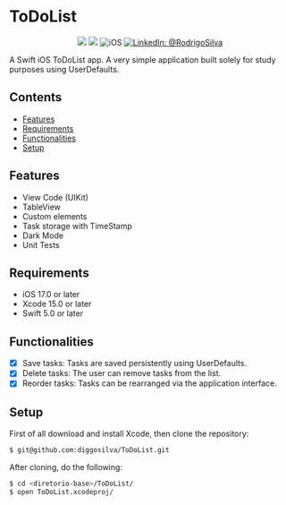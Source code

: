 # ToDoList

<p align="center">
    <img src="https://img.shields.io/badge/Swift-5.9.1-orange.svg" />
    <img src="https://img.shields.io/badge/Xcode-15.2.X-orange.svg" />
    <img src="https://img.shields.io/badge/platforms-iOS-brightgreen.svg?style=flat" alt="iOS" />
    <a href="https://www.linkedin.com/in/rodrigo-silva-6a53ba300/" target="_blank">
        <img src="https://img.shields.io/badge/LinkedIn-@RodrigoSilva-blue.svg?style=flat" alt="LinkedIn: @RodrigoSilva" />
    </a>
</p>

A Swift iOS ToDoList app. A very simple application built solely for study purposes using UserDefaults.

## Contents

- [Features](#features)
- [Requirements](#requirements)
- [Functionalities](#functionalities)
- [Setup](#setup)

## Features

- View Code (UIKit)
- TableView
- Custom elements
- Task storage with TimeStamp
- Dark Mode
- Unit Tests

## Requirements

- iOS 17.0 or later
- Xcode 15.0 or later
- Swift 5.0 or later

## Functionalities
- [x] Save tasks: Tasks are saved persistently using UserDefaults.
- [x] Delete tasks: The user can remove tasks from the list.
- [x] Reorder tasks: Tasks can be rearranged via the application interface.

## Setup

First of all download and install Xcode, then clone the repository:

```sh
$ git@github.com:diggosilva/ToDoList.git
```

After cloning, do the following:

```sh
$ cd <diretorio-base>/ToDoList/
$ open ToDoList.xcodeproj/
```

